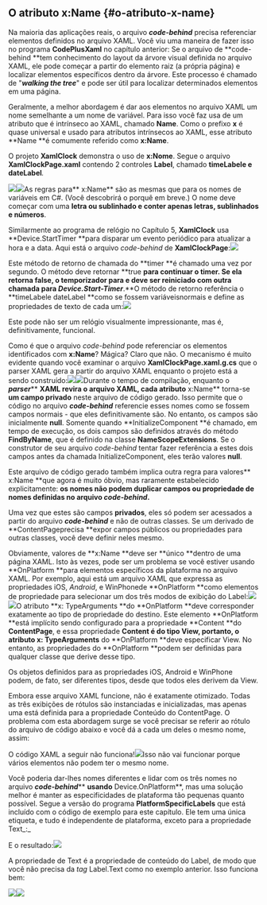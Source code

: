 ## O atributo x:Name {#o-atributo-x-name}

Na maioria das aplicações reais, o arquivo _**code-behind**_ precisa referenciar elementos definidos no arquivo XAML. Você viu uma maneira de fazer isso no programa **CodePlusXaml** no capítulo anterior: Se o arquivo de **code-behind **tem conhecimento do layout da árvore visual definida no arquivo XAML, ele pode começar a partir do elemento raiz \(a própria página\) e localizar elementos específicos dentro da árvore. Este processo é chamado de "_**walking the tree**_" e pode ser útil para localizar determinados elementos em uma página.

Geralmente, a melhor abordagem é dar aos elementos no arquivo XAML um nome semelhante a um nome de variável. Para isso você faz usa de um atributo que é intrínseco ao XAML, chamado **Name**. Como o prefixo **x** é quase universal e usado para atributos intrínsecos ao XAML, esse atributo **Name **é comumente referido como **x:Name**.

O projeto **XamlClock** demonstra o uso de **x:Nome**. Segue o arquivo **XamlClockPage.xaml** contendo 2 controles **Label**, chamado **timeLabele e dateLabel**_._

![](/assets/08-10-xamlclock)![](/assets/08-10-xamlclock2)As regras para** x:Name** são as mesmas que para os nomes de variáveis em C\#. \(Você descobrirá o porquê em breve.\) O nome deve começar com uma **letra ou sublinhado e conter apenas letras, sublinhados e números**.

Similarmente ao programa de relógio no Capítulo 5, **XamlClock** usa **Device.StartTimer **para disparar um evento periódico para atualizar a hora e a data. Aqui está o arquivo _code-behind_ de **XamlClockPage**:![](/assets/08-11-XamlClockpage)

Este método de retorno de chamada do **timer **é chamado uma vez por segundo. O método deve retornar **true **para continuar o **timer**. Se ela retorna false, o temporizador para e deve ser reiniciado com outra chamada para _**Device.Start-Timer**_**.**O método de retorno referência o **timeLabele dateLabel **como se fossem variáveis ​​normais e define as propriedades de texto de cada um:![](/assets/08-12-telas)

Este pode não ser um relógio visualmente impressionante, mas é, definitivamente, funcional.

Como é que o arquivo _code-behind_ pode referenciar os elementos identificados com **x:Name**? Mágica? Claro que não. O mecanismo é muito evidente quando você examinar o arquivo **XamlClockPage.xaml.g.cs** que o parser XAML gera a partir do arquivo XAML enquanto o projeto está a sendo construído:![](/assets/08-13-genereated)![](/assets/08-13-generates2)Durante o tempo de compilação, enquanto o _**parser**_** **XAML revira o arquivo XAML, cada atributo** x:Name** torna-se **um campo privado** neste arquivo de código gerado. Isso permite que o código no arquivo _**code-behind**_ referencie esses nomes como se fossem campos normais - que eles definitivamente são. No entanto, os campos são inicialmente **null**. Somente quando **InitializeComponent **é chamado, em tempo de execução, os dois campos são definidos através do método **FindByName**, que é definido na classe **NameScopeExtensions**. Se o construtor de seu arquivo _code-behind_ tentar fazer referência a estes dois campos antes da chamada InitializeComponent, eles terão valores **null**.

Este arquivo de código gerado também implica outra regra para valores** x:Name **que agora é muito óbvio, mas raramente estabelecido explicitamente: **os nomes não podem duplicar campos ou propriedade de nomes definidas no arquivo **_**code-behind**_**.**

Uma vez que estes são campos **privados**, eles só podem ser acessados ​​a partir do arquivo _**code-behind**_ e não de outras classes. Se um derivado de **ContentPageprecisa **expor campos públicos ou propriedades para outras classes, você deve definir neles mesmo.

Obviamente, valores de **x:Name **deve ser **único **dentro de uma página XAML. Isto às vezes, pode ser um problema se você estiver usando **OnPlatform **para elementos específicos da plataforma no arquivo XAML. Por exemplo, aqui está um arquivo XAML que expressa as propriedades iOS, _Android_, e WinPhonede **OnPlatform **como elementos de propriedade para selecionar um dos três modos de exibição do Label:![](/assets/08-11-onplataform)![](/assets/08-11-onplatafgorm2)O atributo **x: TypeArguments **do **OnPlatform **deve corresponder exatamente ao tipo de propriedade do destino. Este elemento **OnPlatform **está implícito sendo configurado para a propriedade **Content **do **ContentPage**, e essa propriedade **Content **é do tipo **View**, portanto, o atributo** x: TypeArguments** do **OnPlatform **deve especificar View. No entanto, as propriedades do **OnPlatform **podem ser definidas para qualquer classe que derive desse tipo.

Os objetos definidos para as propriedades iOS, Android e WinPhone podem, de fato, ser diferentes tipos, desde que todos eles derivem da View.

Embora esse arquivo XAML funcione, não é exatamente otimizado. Todas as três exibições de rótulos são instanciadas e inicializadas, mas apenas uma está definida para a propriedade Conteúdo do ContentPage. O problema com esta abordagem surge se você precisar se referir ao rótulo do arquivo de código abaixo e você dá a cada um deles o mesmo nome, assim:

O código XAML a seguir não funciona!![](/assets/08-13-naofunciona)Isso não vai funcionar porque vários elementos não podem ter o mesmo nome.

Você poderia dar-lhes nomes diferentes e lidar com os três nomes no arquivo _**code-behind**_** **usando** Device.OnPlatform**, mas uma solução melhor é manter as especificidades de plataforma tão pequenas quanto possível. Segue a versão do programa **PlatformSpecificLabels** que está incluído com o código de exemplo para este capítulo. Ele tem uma única etiqueta, e tudo é independente de plataforma, exceto para a propriedade Text_:_

E o resultado:![](/assets/08-15telas1)

A propriedade de Text é a propriedade de conteúdo do Label, de modo que você não precisa da _tag_ Label.Text como no exemplo anterior. Isso funciona bem:

![](/assets/08-16-xaml)![](/assets/08-16-xaml2)


